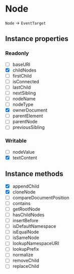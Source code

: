# Node

`Node` → `EventTarget`

## Instance properties

### Readonly

- [ ] baseURI
- [x] childNodes
- [ ] firstChild
- [ ] isConnected
- [ ] lastChild
- [ ] nextSibling
- [ ] nodeName
- [ ] nodeType
- [x] ownerDocument
- [ ] parentElement
- [ ] parentNode
- [ ] previousSibling

### Writable

- [ ] nodeValue
- [x] textContent

## Instance methods

- [x] appendChild
- [x] cloneNode
- [ ] compareDocumentPosition
- [ ] contains
- [ ] getRootNode
- [ ] hasChildNodes
- [ ] insertBefore
- [ ] isDefaultNamespace
- [ ] isEqualNode
- [ ] isSameNode
- [ ] lookupNamespaceURI
- [ ] lookupPrefix
- [ ] normalize
- [ ] removeChild
- [ ] replaceChild
